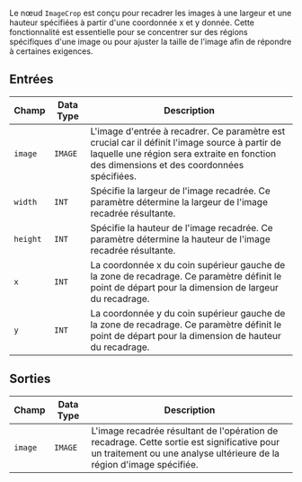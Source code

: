Le nœud `ImageCrop` est conçu pour recadrer les images à une largeur et une hauteur spécifiées à partir d'une coordonnée x et y donnée. Cette fonctionnalité est essentielle pour se concentrer sur des régions spécifiques d'une image ou pour ajuster la taille de l'image afin de répondre à certaines exigences.

## Entrées

| Champ | Data Type | Description                                                                                   |
|-------|-------------|-----------------------------------------------------------------------------------------------|
| `image` | `IMAGE` | L'image d'entrée à recadrer. Ce paramètre est crucial car il définit l'image source à partir de laquelle une région sera extraite en fonction des dimensions et des coordonnées spécifiées. |
| `width` | `INT` | Spécifie la largeur de l'image recadrée. Ce paramètre détermine la largeur de l'image recadrée résultante. |
| `height` | `INT` | Spécifie la hauteur de l'image recadrée. Ce paramètre détermine la hauteur de l'image recadrée résultante. |
| `x` | `INT` | La coordonnée x du coin supérieur gauche de la zone de recadrage. Ce paramètre définit le point de départ pour la dimension de largeur du recadrage. |
| `y` | `INT` | La coordonnée y du coin supérieur gauche de la zone de recadrage. Ce paramètre définit le point de départ pour la dimension de hauteur du recadrage. |

## Sorties

| Champ | Data Type | Description                                                                   |
|-------|-------------|-------------------------------------------------------------------------------|
| `image` | `IMAGE` | L'image recadrée résultant de l'opération de recadrage. Cette sortie est significative pour un traitement ou une analyse ultérieure de la région d'image spécifiée. |

